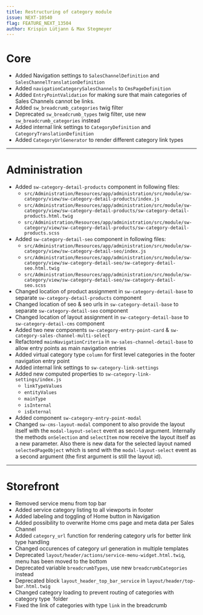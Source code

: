 ```yaml
---
title: Restructuring of category module
issue: NEXT-10540
flag: FEATURE_NEXT_13504
author: Krispin Lütjann & Max Stegmeyer
---
```

# Core
* Added Navigation settings to `SalesChannelDefinition` and `SalesChannelTranslationDefinition`
* Added `navigationCategorySalesChannels` to `CmsPageDefinition`
* Added `EntryPointValidation` for making sure that main categories of Sales Channels cannot be links.
* Added `sw_breadcrumb_categories` twig filter
* Deprecated `sw_breadcrumb_types` twig filter, use new `sw_breadcrumb_categories` instead
* Added internal link settings to `CategoryDefinition` and `CategoryTranslationDefinition`
* Added `CategoryUrlGenerator` to render different category link types
___
# Administration
* Added `sw-category-detail-products` component in following files:
    * `src/Administration/Resources/app/administration/src/module/sw-category/view/sw-category-detail-products/index.js`
    * `src/Administration/Resources/app/administration/src/module/sw-category/view/sw-category-detail-products/sw-category-detail-products.html.twig`
    * `src/Administration/Resources/app/administration/src/module/sw-category/view/sw-category-detail-products/sw-category-detail-products.scss`
* Added `sw-category-detail-seo` component in following files:
    * `src/Administration/Resources/app/administration/src/module/sw-category/view/sw-category-detail-seo/index.js`
    * `src/Administration/Resources/app/administration/src/module/sw-category/view/sw-category-detail-seo/sw-category-detail-seo.html.twig`
    * `src/Administration/Resources/app/administration/src/module/sw-category/view/sw-category-detail-seo/sw-category-detail-seo.scss`
* Changed location of product assignment in `sw-category-detail-base` to separate `sw-category-detail-products` component
* Changed location of seo & seo urls in `sw-category-detail-base` to separate `sw-category-detail-seo` component
* Changed location of layout assignment in `sw-category-detail-base` to `sw-category-detail-cms` component
* Added two new components `sw-category-entry-point-card` & `sw-category-sales-channel-multi-select`
* Refactored `mainNavigationCriteria` in `sw-sales-channel-detail-base` to allow entry points as main navigation entries
* Added virtual category type `column` for first level categories in the footer navigation entry point
* Added internal link settings to `sw-category-link-settings`
* Added new computed properties to `sw-category-link-settings/index.js`
    * `linkTypeValues`
    * `entityValues`
    * `mainType`
    * `isInternal`
    * `isExternal`
* Added component `sw-category-entry-point-modal`
* Changed `sw-cms-layout-modal` component to also provide the layout itself with the `modal-layout-select` event as second argument.
  Internally the methods `onSelection` and `selectItem` now receive the layout itself as a new parameter.
  Also there is new data for the selected layout named `selectedPageObject` which is send with the `modal-layout-select` event as a second argument
  (the first argument is still the layout id).
___
# Storefront
* Removed service menu from top bar
* Added service category listing to all viewports in footer
* Added labeling and toggling of Home button in Navigation
* Added possibility to overwrite Home cms page and meta data per Sales Channel
* Added `category_url` function for rendering category urls for better link type handling
* Changed occurences of category url generation in multiple templates
* Deprecated `layout/header/actions/service-menu-widget.html.twig`, menu has been moved to the bottom
* Deprecated variable `breadcrumbTypes`, use new `breadcrumbCategories` instead
* Deprecated block `layout_header_top_bar_service` in `layout/header/top-bar.html.twig`
* Changed category loading to prevent routing of categories with category type `folder
* Fixed the link of categories with type `link` in the breadcrumb
